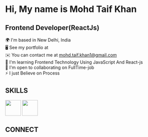 
# Hi, My name is Mohd Taif Khan  

## Frontend Developer(ReactJs)

🌍  I'm based in New Delhi, India  
🖥️  See my portfolio at  
✉️  You can contact me at mohd.taif.khan1@gmail.com  
🧠  I'm learning Frontend Technology Using JavaScript And React-js  
🤝  I'm open to collaborating on FullTime-job  
⚡  I just Believe on Process  

## SKILLS
<div>
  <img src="https://iconape.com/wp-content/files/ez/353342/png/javascript-logo.png" width="50" height="50"/>  
  <img src="https://upload.wikimedia.org/wikipedia/commons/d/de/HTML5_oval_logo.png" width="50" height="50"/>
</div>

## CONNECT



